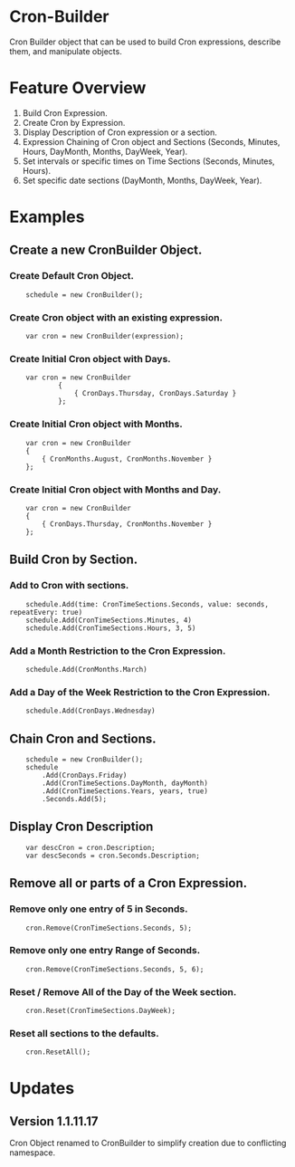 # Cron-Builder
Cron Builder object that can be used to build Cron expressions, describe them, and manipulate objects.

# Feature Overview
1. Build Cron Expression.
2. Create Cron by Expression.
3. Display Description of Cron expression or a section.
4. Expression Chaining of Cron object and Sections (Seconds, Minutes, Hours, DayMonth, Months, DayWeek, Year).
5. Set intervals or specific times on Time Sections (Seconds, Minutes, Hours).
6. Set specific date sections (DayMonth, Months, DayWeek, Year).
   
# Examples

## Create a new CronBuilder Object.
### Create Default Cron Object.
```
    schedule = new CronBuilder();
```

### Create Cron object with an existing expression.
```
    var cron = new CronBuilder(expression);
```

### Create Initial Cron object with Days.
```
    var cron = new CronBuilder
            {
                { CronDays.Thursday, CronDays.Saturday }
            };
```

### Create Initial Cron object with Months.
```
    var cron = new CronBuilder
    {
        { CronMonths.August, CronMonths.November }
    };
```

### Create Initial Cron object with Months and Day.
```
    var cron = new CronBuilder
    {
        { CronDays.Thursday, CronMonths.November }
    };
```

## Build Cron by Section.
### Add to Cron with sections.
```
    schedule.Add(time: CronTimeSections.Seconds, value: seconds, repeatEvery: true)
    schedule.Add(CronTimeSections.Minutes, 4)
    schedule.Add(CronTimeSections.Hours, 3, 5)
```

### Add a Month Restriction to the Cron Expression.
```
    schedule.Add(CronMonths.March)
```

### Add a Day of the Week Restriction to the Cron Expression.
```
    schedule.Add(CronDays.Wednesday)
```

## Chain Cron and Sections.
```
    schedule = new CronBuilder();
    schedule
        .Add(CronDays.Friday)
        .Add(CronTimeSections.DayMonth, dayMonth)
        .Add(CronTimeSections.Years, years, true)
        .Seconds.Add(5);
```

## Display Cron Description
```
    var descCron = cron.Description;
    var descSeconds = cron.Seconds.Description;
```

## Remove all or parts of a Cron Expression.
### Remove only one entry of 5 in Seconds.
```
    cron.Remove(CronTimeSections.Seconds, 5);                
```

### Remove only one entry Range of Seconds.
```
    cron.Remove(CronTimeSections.Seconds, 5, 6);
```

### Reset / Remove All of the Day of the Week section.
```
    cron.Reset(CronTimeSections.DayWeek);
```

### Reset all sections to the defaults.
```
    cron.ResetAll();
```

# Updates
## Version 1.1.11.17
Cron Object renamed to CronBuilder to simplify creation due to conflicting namespace.
